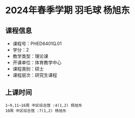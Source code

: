 # 2024年春季学期 羽毛球 杨旭东






## 课程信息

- 课程号：PHED6401Q.01
- 学分：2
- 教学类型：理论课
- 开课单位：体育教学中心
- 课程类别：硕士
- 课程层次：研究生课程

## 上课时间

```
1~9,11~16周 中区综合馆 :4(1,2) 杨旭东
10周 中区综合馆 :7(1,2) 杨旭东
```

